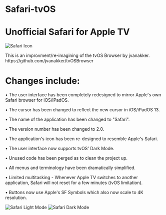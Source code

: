 # Safari-tvOS
<h1>Unofficial Safari for Apple TV</h1>
                                                                                         
<img src="https://github.com/LisaGuide/Apple-TV-tvOS-Safari/blob/master/Icon.png" alt="Safari Icon">
<p></p>
<p></p>
<p></p>
<p></p>
This is an improvment/re-imagining of the tvOS Browser by jvanakker. https://github.com/jvanakker/tvOSBrowser

<p></p>
<p></p>
<p></p>
<p></p>
<p></p>
<p></p>
<h1>Changes include:</h1>
<p>
• The user interface has been completely redesigned to mirror Apple's own Safari browser for iOS/iPadOS. 
</p>
<p>
• The cursor has been changed to reflect the new cursor in iOS/iPadOS 13.
</p>
<p>
• The name of the application has been changed to "Safari".
</p>
<p>
• The version number has been changed to 2.0.
</p>
<p>
• The application's icon has been re-designed to resemble Apple's Safari.
</p>
<p>
• The user interface now supports tvOS' Dark Mode.
</p>
<p>
• Unused code has been perged as to clean the project up.
</p>
<p>
• All menus and terminology have been dramatically simplified.
</p>
<p>
• Limited multitasking - Whenever Apple TV switches to another application, Safari will not reset for a few minutes (tvOS limitation).
</p>
<p>
• Buttons now use Apple's SF Symbols which also now scale to 4K resolution.
</p>
<p></p>
<p></p>


<img src="https://github.com/LisaGuide/Apple-TV-tvOS-Safari/blob/master/SafariLight.png" alt="Safari Light Mode">
<img src="https://github.com/LisaGuide/Apple-TV-tvOS-Safari/blob/master/SafariDark.png" alt="Safari Dark Mode">
